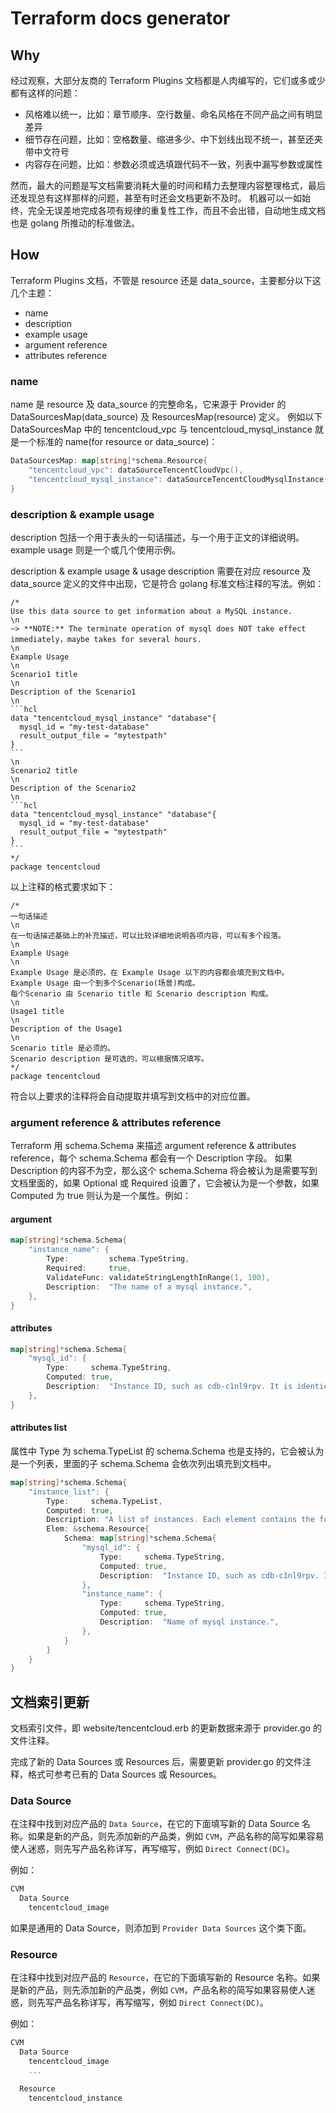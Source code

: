 # Terraform docs generator

## Why

经过观察，大部分友商的 Terraform Plugins 文档都是人肉编写的，它们或多或少都有这样的问题：

* 风格难以统一，比如：章节顺序、空行数量、命名风格在不同产品之间有明显差异
* 细节存在问题，比如：空格数量、缩进多少、中下划线出现不统一，甚至还夹带中文符号
* 内容存在问题，比如：参数必须或选填跟代码不一致，列表中漏写参数或属性

然而，最大的问题是写文档需要消耗大量的时间和精力去整理内容整理格式，最后还发现总有这样那样的问题，甚至有时还会文档更新不及时。
机器可以一如始终，完全无误差地完成各项有规律的重复性工作，而且不会出错，自动地生成文档也是 golang 所推动的标准做法。

## How

Terraform Plugins 文档，不管是 resource 还是 data_source，主要都分以下这几个主题：

* name
* description
* example usage
* argument reference
* attributes reference

### name

name 是 resource 及 data_source 的完整命名，它来源于 Provider 的 DataSourcesMap(data_source) 及 ResourcesMap(resource) 定义。
例如以下 DataSourcesMap 中的 tencentcloud_vpc 与 tencentcloud_mysql_instance 就是一个标准的 name(for resource or data_source)：

```go
DataSourcesMap: map[string]*schema.Resource{
    "tencentcloud_vpc": dataSourceTencentCloudVpc(),
    "tencentcloud_mysql_instance": dataSourceTencentCloudMysqlInstance(),
}
```

### description & example usage

description 包括一个用于表头的一句话描述，与一个用于正文的详细说明。
example usage 则是一个或几个使用示例。

description & example usage & usage description 需要在对应 resource 及 data_source 定义的文件中出现，它是符合 golang 标准文档注释的写法。例如：

    /*
    Use this data source to get information about a MySQL instance.
    \n
    ~> **NOTE:** The terminate operation of mysql does NOT take effect immediately，maybe takes for several hours.
    \n
    Example Usage
    \n
    Scenario1 title
    \n
    Description of the Scenario1
    \n
    ```hcl
    data "tencentcloud_mysql_instance" "database"{
      mysql_id = "my-test-database"
      result_output_file = "mytestpath"
    }
    ```
    \n
    Scenario2 title
    \n
    Description of the Scenario2
    \n
    ```hcl
    data "tencentcloud_mysql_instance" "database"{
      mysql_id = "my-test-database"
      result_output_file = "mytestpath"
    }
    ```
    */
    package tencentcloud

以上注释的格式要求如下：

    /*
    一句话描述
    \n
    在一句话描述基础上的补充描述，可以比较详细地说明各项内容，可以有多个段落。
    \n
    Example Usage
    \n
    Example Usage 是必须的，在 Example Usage 以下的内容都会填充到文档中。
    Example Usage 由一个到多个Scenario(场景)构成。
    每个Scenario 由 Scenario title 和 Scenario description 构成。
    \n
    Usage1 title
    \n
    Description of the Usage1
    \n
    Scenario title 是必须的。
    Scenario description 是可选的，可以根据情况填写。
    */
    package tencentcloud

符合以上要求的注释将会自动提取并填写到文档中的对应位置。

### argument reference & attributes reference

Terraform 用 schema.Schema 来描述 argument reference & attributes reference，每个 schema.Schema 都会有一个 Description 字段。
如果 Description 的内容不为空，那么这个 schema.Schema 将会被认为是需要写到文档里面的，如果 Optional 或 Required 设置了，它会被认为是一个参数，如果 Computed 为 true 则认为是一个属性。例如：

#### argument

```go
map[string]*schema.Schema{
    "instance_name": {
        Type:         schema.TypeString,
        Required:     true,
        ValidateFunc: validateStringLengthInRange(1, 100),
        Description:  "The name of a mysql instance.",
    },
}
```

#### attributes

```go
map[string]*schema.Schema{
    "mysql_id": {
        Type:     schema.TypeString,
        Computed: true,
        Description:  "Instance ID, such as cdb-c1nl9rpv. It is identical to the instance ID displayed in the database console page.",
    },
}
```

#### attributes list

属性中 Type 为 schema.TypeList 的 schema.Schema 也是支持的，它会被认为是一个列表，里面的子 schema.Schema 会依次列出填充到文档中。

```go
map[string]*schema.Schema{
    "instance_list": {
        Type:     schema.TypeList,
        Computed: true,
        Description: "A list of instances. Each element contains the following attributes:",
        Elem: &schema.Resource{
            Schema: map[string]*schema.Schema{
                "mysql_id": {
                    Type:     schema.TypeString,
                    Computed: true,
                    Description:  "Instance ID, such as cdb-c1nl9rpv. It is identical to the instance ID displayed in the database console page.",
                },
                "instance_name": {
                    Type:     schema.TypeString,
                    Computed: true,
                    Description:  "Name of mysql instance.",
                },
            }
        }
    }
}
```

## 文档索引更新

文档索引文件，即 website/tencentcloud.erb 的更新数据来源于 provider.go 的文件注释。

完成了新的 Data Sources 或 Resources 后，需要更新 provider.go 的文件注释，格式可参考已有的 Data Sources 或 Resources。

### Data Source

在注释中找到对应产品的 `Data Source`，在它的下面填写新的 Data Source 名称。如果是新的产品，则先添加新的产品类，例如 `CVM`，产品名称的简写如果容易使人迷惑，则先写产品名称详写，再写缩写，例如 `Direct Connect(DC)`。

例如：

```go
CVM
  Data Source
    tencentcloud_image
```

如果是通用的 Data Source，则添加到 `Provider Data Sources` 这个类下面。

### Resource

在注释中找到对应产品的 `Resource`，在它的下面填写新的 Resource 名称。如果是新的产品，则先添加新的产品类，例如 `CVM`，产品名称的简写如果容易使人迷惑，则先写产品名称详写，再写缩写，例如 `Direct Connect(DC)`。

例如：

```go
CVM
  Data Source
    tencentcloud_image
    ...

  Resource
    tencentcloud_instance
```
